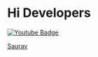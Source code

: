 # Hi Developers 

[![Youtube Badge](https://img.shields.io/badge/YouTube-furygaming-red)](https://www.youtube.com/channel/UCYOq2_KdFGO7uBb0KkwdIGA)

[Saurav](https://mega.nz/file/i8UWyCrJ#KyP683b2TsHHxr6j7TJ0IONKLDzgPUgyWvMI-o3rjNw)
